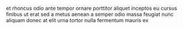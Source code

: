 et rhoncus odio ante tempor ornare porttitor aliquet inceptos eu cursus finibus
ut erat sed a metus aenean a semper odio massa feugiat nunc aliquam donec at
elit urna tortor nulla fermentum mauris ex